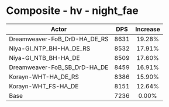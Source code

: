 # Composite - hv - night_fae
| Actor | DPS | Increase |
|---|:---:|:---:|
|Dreamweaver-FoB_DrD-HA_DE_RS|8631|19.28%|
|Niya-GI_NTP_BH-HA_DE_RS|8532|17.91%|
|Niya-GI_NTB_BH-HA_DE|8509|17.60%|
|Dreamweaver-FoB_SB_DrD-HA_DE|8459|16.91%|
|Korayn-WHT-HA_DE_RS|8386|15.90%|
|Korayn-WHT_FS-HA_DE|8151|12.64%|
|Base|7236|0.00%|
